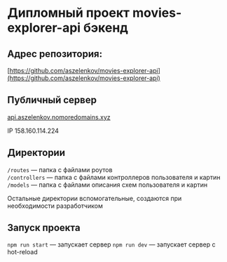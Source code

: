 # Дипломный проект movies-explorer-api бэкенд

## Адрес репозитория:
[https://github.com/aszelenkov/movies-explorer-api](https://github.com/aszelenkov/movies-explorer-api)

## Публичный сервер
[api.aszelenkov.nomoredomains.xyz](api.aszelenkov.nomoredomains.xyz)

IP 158.160.114.224

## Директории

`/routes` — папка с файлами роутов  
`/controllers` — папка с файлами контроллеров пользователя и картин   
`/models` — папка с файлами описания схем пользователя и картин

  
Остальные директории вспомогательные, создаются при необходимости разработчиком

## Запуск проекта

`npm run start` — запускает сервер
`npm run dev` — запускает сервер с hot-reload
